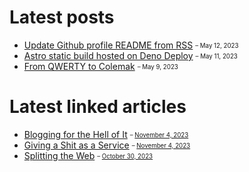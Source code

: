 # Latest posts

- [Update Github profile README from RSS](https://appjeniksaan.nl/posts/update-github-profile-readme-from-rss/)
  <sub><sup>– May 12, 2023</sup></sub>
- [Astro static build hosted on Deno Deploy](https://appjeniksaan.nl/posts/astro-static-build-hosted-on-deno-deploy/)
  <sub><sup>– May 11, 2023</sup></sub>
- [From QWERTY to Colemak](https://appjeniksaan.nl/posts/colemak/)
  <sub><sup>– May 9, 2023</sup></sub>

# Latest linked articles

- [Blogging for the Hell of It](https://whiona.weblog.lol/2023/10/what-happened-to-blogging-for-the-hell-of-it)
  <sub><sup>–
  [November 4, 2023](https://appjeniksaan.nl/linked/blogging-for-the-hell-of-it/)</sup></sub>
- [Giving a Shit as a Service](https://allenpike.com/2022/giving-a-shit)
  <sub><sup>–
  [November 4, 2023](https://appjeniksaan.nl/linked/giving-a-shit-as-a-service/)</sup></sub>
- [Splitting the Web](https://ploum.net/2023-08-01-splitting-the-web.html)
  <sub><sup>–
  [October 30, 2023](https://appjeniksaan.nl/linked/splitting-the-web/)</sup></sub>
